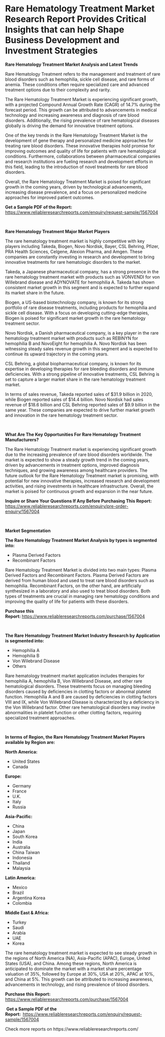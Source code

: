 <p><h1>Rare Hematology Treatment Market Research Report Provides Critical Insights that can help Shape Business Development and Investment Strategies</h1></p><p><strong>Rare Hematology Treatment Market Analysis and Latest Trends</strong></p>
<p><p>Rare Hematology Treatment refers to the management and treatment of rare blood disorders such as hemophilia, sickle cell disease, and rare forms of anemia. These conditions often require specialized care and advanced treatment options due to their complexity and rarity.</p><p>The Rare Hematology Treatment Market is experiencing significant growth, with a projected Compound Annual Growth Rate (CAGR) of 14.7% during the forecast period. This growth can be attributed to advancements in medical technology and increasing awareness and diagnosis of rare blood disorders. Additionally, the rising prevalence of rare hematological diseases globally is driving the demand for innovative treatment options.</p><p>One of the key trends in the Rare Hematology Treatment Market is the development of gene therapy and personalized medicine approaches for treating rare blood disorders. These innovative therapies hold promise for improving outcomes and quality of life for patients with rare hematological conditions. Furthermore, collaborations between pharmaceutical companies and research institutions are fueling research and development efforts in this field, leading to the introduction of novel treatments for rare blood disorders.</p><p>Overall, the Rare Hematology Treatment Market is poised for significant growth in the coming years, driven by technological advancements, increasing disease prevalence, and a focus on personalized medicine approaches for improved patient outcomes.</p></p>
<p><strong>Get a Sample PDF of the Report:&nbsp;</strong> <a href="https://www.reliableresearchreports.com/enquiry/request-sample/1567004">https://www.reliableresearchreports.com/enquiry/request-sample/1567004</a></p>
<p>&nbsp;</p>
<p><strong>Rare Hematology Treatment Major Market Players</strong></p>
<p><p>The rare hematology treatment market is highly competitive with key players including Takeda, Biogen, Novo Nordisk, Bayer, CSL Behring, Pfizer, PRA Health Sciences, Celgene, Alexion Pharma, and Amgen. These companies are constantly investing in research and development to bring innovative treatments for rare hematologic disorders to the market.</p><p>Takeda, a Japanese pharmaceutical company, has a strong presence in the rare hematology treatment market with products such as VONVENDI for von Willebrand disease and ADYNOVATE for hemophilia A. Takeda has shown consistent market growth in this segment and is expected to further expand its market share in the future.</p><p>Biogen, a US-based biotechnology company, is known for its strong portfolio of rare disease treatments, including products for hemophilia and sickle cell disease. With a focus on developing cutting-edge therapies, Biogen is poised for significant market growth in the rare hematology treatment sector.</p><p>Novo Nordisk, a Danish pharmaceutical company, is a key player in the rare hematology treatment market with products such as REBINYN for hemophilia B and NovoEight for hemophilia A. Novo Nordisk has been witnessing steady sales revenue growth in this segment and is expected to continue its upward trajectory in the coming years.</p><p>CSL Behring, a global biopharmaceutical company, is known for its expertise in developing therapies for rare bleeding disorders and immune deficiencies. With a strong pipeline of innovative treatments, CSL Behring is set to capture a larger market share in the rare hematology treatment market.</p><p>In terms of sales revenue, Takeda reported sales of $31.9 billion in 2020, while Biogen reported sales of $14.4 billion. Novo Nordisk had sales revenue of $18.6 billion and CSL Behring reported sales of $9.9 billion in the same year. These companies are expected to drive further market growth and innovation in the rare hematology treatment sector.</p></p>
<p>&nbsp;</p>
<p><strong>What Are The Key Opportunities For Rare Hematology Treatment Manufacturers?</strong></p>
<p><p>The Rare Hematology Treatment market is experiencing significant growth due to the increasing prevalence of rare blood disorders worldwide. The market is expected to show a steady growth trend in the coming years, driven by advancements in treatment options, improved diagnosis techniques, and growing awareness among healthcare providers. The future outlook for the Rare Hematology Treatment market is promising, with potential for new innovative therapies, increased research and development activities, and rising investments in healthcare infrastructure. Overall, the market is poised for continuous growth and expansion in the near future.</p></p>
<p><strong>Inquire or Share Your Questions If Any Before Purchasing This Report:</strong> <a href="https://www.reliableresearchreports.com/enquiry/pre-order-enquiry/1567004">https://www.reliableresearchreports.com/enquiry/pre-order-enquiry/1567004</a></p>
<p>&nbsp;</p>
<p><strong>Market Segmentation</strong></p>
<p><strong>The Rare Hematology Treatment Market Analysis by types is segmented into:</strong></p>
<p><ul><li>Plasma Derived Factors</li><li>Recombinant Factors</li></ul></p>
<p><p>Rare Hematology Treatment Market is divided into two main types: Plasma Derived Factors and Recombinant Factors. Plasma Derived Factors are derived from human blood and used to treat rare blood disorders such as hemophilia. Recombinant Factors, on the other hand, are artificially synthesized in a laboratory and also used to treat blood disorders. Both types of treatments are crucial in managing rare hematology conditions and improving the quality of life for patients with these disorders.</p></p>
<p><strong>Purchase this Report:&nbsp;</strong><a href="https://www.reliableresearchreports.com/purchase/1567004">https://www.reliableresearchreports.com/purchase/1567004</a></p>
<p>&nbsp;</p>
<p><strong>The Rare Hematology Treatment Market Industry Research by Application is segmented into:</strong></p>
<p><ul><li>Hemophilia A</li><li>Hemophilia B</li><li>Von Wilebrand Disease</li><li>Others</li></ul></p>
<p><p>Rare hematology treatment market application includes therapies for hemophilia A, hemophilia B, Von Willebrand Disease, and other rare hematological disorders. These treatments focus on managing bleeding disorders caused by deficiencies in clotting factors or abnormal platelet function. Hemophilia A and B are caused by deficiencies in clotting factors VIII and IX, while Von Willebrand Disease is characterized by a deficiency in the Von Willebrand factor. Other rare hematological disorders may involve abnormalities in platelet function or other clotting factors, requiring specialized treatment approaches.</p></p>
<p>&nbsp;</p>
<p><strong>In terms of Region, the Rare Hematology Treatment Market Players available by Region are:</strong></p>
<p>
    <p> <strong> North America: </strong>
        <ul>
            <li>United States</li>
            <li>Canada</li>
        </ul>
        </p> 
    <p> <strong> Europe: </strong>
        <ul>
            <li>Germany</li>
            <li>France</li>
            <li>U.K.</li>
            <li>Italy</li>
            <li>Russia</li>
        </ul>
        </p> 
    <p> <strong> Asia-Pacific: </strong>
        <ul>
            <li>China</li>
            <li>Japan</li>
            <li>South Korea</li>
            <li>India</li>
            <li>Australia</li>
            <li>China Taiwan</li>
            <li>Indonesia</li>
            <li>Thailand</li>
            <li>Malaysia</li>
        </ul>
        </p> 
    <p> <strong> Latin America: </strong>
        <ul>
            <li>Mexico</li>
            <li>Brazil</li>
            <li>Argentina Korea</li>
            <li>Colombia</li>
        </ul>
        </p> 
    <p> <strong> Middle East & Africa: </strong>
        <ul>
            <li>Turkey</li>
            <li>Saudi</li>
            <li>Arabia</li>
            <li>UAE</li>
            <li>Korea</li>
        </ul>
    </p>
    </p>
<p><p>The rare hematology treatment market is expected to see steady growth in the regions of North America (NA), Asia-Pacific (APAC), Europe, United States (USA), and China. Among these regions, North America is anticipated to dominate the market with a market share percentage valuation of 35%, followed by Europe at 30%, USA at 20%, APAC at 10%, and China at 5%. This growth can be attributed to increasing awareness, advancements in technology, and rising prevalence of blood disorders.</p></p>
<p><strong>Purchase this Report: </strong><a href="https://www.reliableresearchreports.com/purchase/1567004">https://www.reliableresearchreports.com/purchase/1567004</a></p>
<p>&nbsp;<strong>Get a Sample PDF of the Report:&nbsp;&nbsp;</strong><a href="https://www.reliableresearchreports.com/enquiry/request-sample/1567004">https://www.reliableresearchreports.com/enquiry/request-sample/1567004</a></p>
<p><strong></strong></p>
<p>Check more reports on https://www.reliableresearchreports.com/</p>